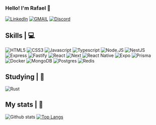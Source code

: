 ### Hello! I'm Rafael 👋

[![LinkedIn](https://img.shields.io/badge/LinkedIn-0077B5?style=for-the-badge&logo=linkedin&logoColor=white)](https://www.linkedin.com/in/rafael-marques-7199a9133/) [![GMAIL](https://img.shields.io/badge/Gmail-D14836?style=for-the-badge&logo=gmail&logoColor=white)](mailto:contact.rafaelmarquesclps9@gmail.com) [![Discord](https://img.shields.io/badge/Discord-7289DA?style=for-the-badge&logo=discord&logoColor=white)](https://discordapp.com/users/506620832487964674)

## Skills | 💻

![HTML5](https://img.shields.io/badge/HTML5-E34F26?style=for-the-badge&logo=html5&logoColor=white) ![CSS3](https://img.shields.io/badge/CSS3-1572B6?style=for-the-badge&logo=css3&logoColor=white) ![Javascript](https://img.shields.io/badge/JavaScript-F7DF1E?style=for-the-badge&logo=javascript&logoColor=black) ![Typescript](https://img.shields.io/badge/TypeScript-007ACC?style=for-the-badge&logo=typescript&logoColor=white) ![Node.JS](https://img.shields.io/badge/Node.js-43853D?style=for-the-badge&logo=node.js&logoColor=white) ![NestJS](https://img.shields.io/badge/nestjs-%23E0234E.svg?style=for-the-badge&logo=nestjs&logoColor=white) ![Express](https://img.shields.io/badge/Express.js-404D59?style=for-the-badge) ![Fastify](https://img.shields.io/badge/fastify-%23000000.svg?style=for-the-badge&logo=fastify&logoColor=white)
 ![React](https://img.shields.io/badge/React-20232A?style=for-the-badge&logo=react&logoColor=61DAFBe) ![Next](https://img.shields.io/badge/Next-black?style=for-the-badge&logo=next.js&logoColor=white) ![React Native](https://img.shields.io/badge/React_Native-20232A?style=for-the-badge&logo=react&logoColor=61DAFB) ![Expo](https://img.shields.io/badge/expo-1C1E24?style=for-the-badge&logo=expo&logoColor=#D04A37") ![Prisma](https://img.shields.io/badge/Prisma-3982CE?style=for-the-badge&logo=Prisma&logoColor=white) ![Docker](https://img.shields.io/badge/docker-%230db7ed.svg?style=for-the-badge&logo=docker&logoColor=white) ![MongoDB](https://img.shields.io/badge/MongoDB-%234ea94b.svg?style=for-the-badge&logo=mongodb&logoColor=white) ![Postgres](https://img.shields.io/badge/postgres-%23316192.svg?style=for-the-badge&logo=postgresql&logoColor=white) ![Redis](https://img.shields.io/badge/redis-%23DD0031.svg?style=for-the-badge&logo=redis&logoColor=white)



## Studying | 📖
![Rust](https://img.shields.io/badge/Rust-000000?style=for-the-badge&logo=rust&logoColor=white)

## My stats | 🚀

![Github stats](https://github-readme-stats-sigma-five.vercel.app/api?username=rafaelfmarques&show_icons=true&theme=tokyonight)  [![Top Langs](https://github-readme-stats-sigma-five.vercel.app/api/top-langs/?username=rafaelfmarques&layout=compact&theme=tokyonight)](https://github.com/rafaelfmarques/github-readme-stats)
